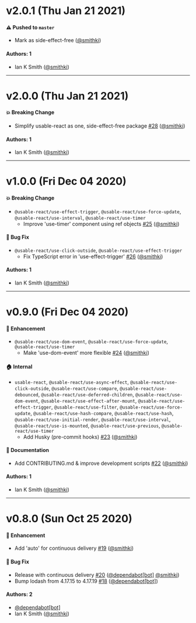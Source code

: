 # v2.0.1 (Thu Jan 21 2021)

#### ⚠️ Pushed to `master`

- Mark as side-effect-free ([@smithki](https://github.com/smithki))

#### Authors: 1

- Ian K Smith ([@smithki](https://github.com/smithki))

---

# v2.0.0 (Thu Jan 21 2021)

#### 💥 Breaking Change

- Simplify usable-react as one, side-effect-free package [#28](https://github.com/smithki/usable-react/pull/28) ([@smithki](https://github.com/smithki))

#### Authors: 1

- Ian K Smith ([@smithki](https://github.com/smithki))

---

# v1.0.0 (Fri Dec 04 2020)

#### 💥 Breaking Change

- `@usable-react/use-effect-trigger`, `@usable-react/use-force-update`, `@usable-react/use-interval`, `@usable-react/use-timer`
  - Improve 'use-timer' component using ref objects [#25](https://github.com/smithki/usable-react/pull/25) ([@smithki](https://github.com/smithki))

#### 🐛 Bug Fix

- `@usable-react/use-click-outside`, `@usable-react/use-effect-trigger`
  - Fix TypeScript error in 'use-effect-trigger' [#26](https://github.com/smithki/usable-react/pull/26) ([@smithki](https://github.com/smithki))

#### Authors: 1

- Ian K Smith ([@smithki](https://github.com/smithki))

---

# v0.9.0 (Fri Dec 04 2020)

#### 🚀 Enhancement

- `@usable-react/use-dom-event`, `@usable-react/use-force-update`, `@usable-react/use-timer`
  - Make 'use-dom-event' more flexible [#24](https://github.com/smithki/usable-react/pull/24) ([@smithki](https://github.com/smithki))

#### 🏠 Internal

- `usable-react`, `@usable-react/use-async-effect`, `@usable-react/use-click-outside`, `@usable-react/use-compare`, `@usable-react/use-debounced`, `@usable-react/use-deferred-children`, `@usable-react/use-dom-event`, `@usable-react/use-effect-after-mount`, `@usable-react/use-effect-trigger`, `@usable-react/use-filter`, `@usable-react/use-force-update`, `@usable-react/use-hash-compare`, `@usable-react/use-hash`, `@usable-react/use-initial-render`, `@usable-react/use-interval`, `@usable-react/use-is-mounted`, `@usable-react/use-previous`, `@usable-react/use-timer`
  - Add Husky (pre-commit hooks) [#23](https://github.com/smithki/usable-react/pull/23) ([@smithki](https://github.com/smithki))

#### 📝 Documentation

- Add CONTRIBUTING.md & improve development scripts [#22](https://github.com/smithki/usable-react/pull/22) ([@smithki](https://github.com/smithki))

#### Authors: 1

- Ian K Smith ([@smithki](https://github.com/smithki))

---

# v0.8.0 (Sun Oct 25 2020)

#### 🚀 Enhancement

- Add 'auto' for continuous delivery [#19](https://github.com/smithki/usable-react/pull/19) ([@smithki](https://github.com/smithki))

#### 🐛 Bug Fix

- Release with continuous delivery [#20](https://github.com/smithki/usable-react/pull/20) ([@dependabot[bot]](https://github.com/dependabot[bot]) [@smithki](https://github.com/smithki))
- Bump lodash from 4.17.15 to 4.17.19 [#18](https://github.com/smithki/usable-react/pull/18) ([@dependabot[bot]](https://github.com/dependabot[bot]))

#### Authors: 2

- [@dependabot[bot]](https://github.com/dependabot[bot])
- Ian K Smith ([@smithki](https://github.com/smithki))
